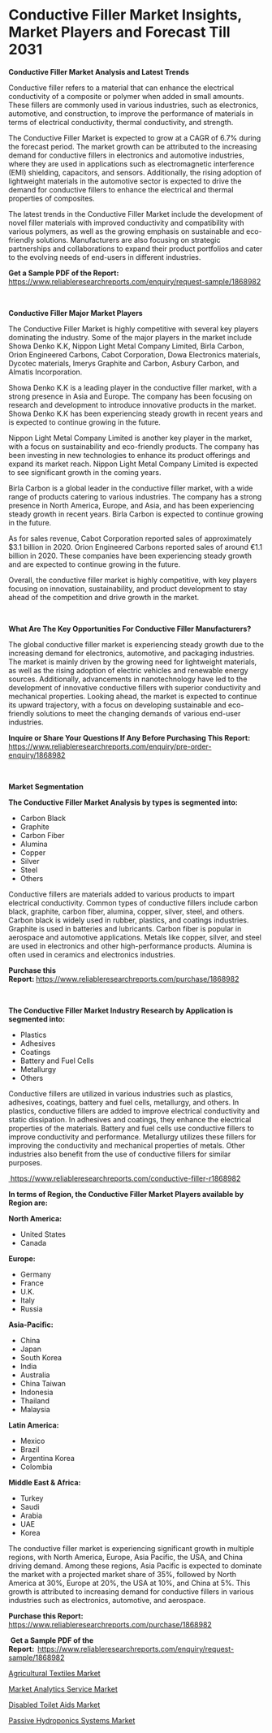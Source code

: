<p><h1>Conductive Filler Market Insights, Market Players and Forecast Till 2031</h1></p><p><strong>Conductive Filler Market Analysis and Latest Trends</strong></p>
<p><p>Conductive filler refers to a material that can enhance the electrical conductivity of a composite or polymer when added in small amounts. These fillers are commonly used in various industries, such as electronics, automotive, and construction, to improve the performance of materials in terms of electrical conductivity, thermal conductivity, and strength.</p><p>The Conductive Filler Market is expected to grow at a CAGR of 6.7% during the forecast period. The market growth can be attributed to the increasing demand for conductive fillers in electronics and automotive industries, where they are used in applications such as electromagnetic interference (EMI) shielding, capacitors, and sensors. Additionally, the rising adoption of lightweight materials in the automotive sector is expected to drive the demand for conductive fillers to enhance the electrical and thermal properties of composites.</p><p>The latest trends in the Conductive Filler Market include the development of novel filler materials with improved conductivity and compatibility with various polymers, as well as the growing emphasis on sustainable and eco-friendly solutions. Manufacturers are also focusing on strategic partnerships and collaborations to expand their product portfolios and cater to the evolving needs of end-users in different industries.</p></p>
<p><strong>Get a Sample PDF of the Report:&nbsp;</strong> <a href="https://www.reliableresearchreports.com/enquiry/request-sample/1868982">https://www.reliableresearchreports.com/enquiry/request-sample/1868982</a></p>
<p>&nbsp;</p>
<p><strong>Conductive Filler Major Market Players</strong></p>
<p><p>The Conductive Filler Market is highly competitive with several key players dominating the industry. Some of the major players in the market include Showa Denko K.K, Nippon Light Metal Company Limited, Birla Carbon, Orion Engineered Carbons, Cabot Corporation, Dowa Electronics materials, Dycotec materials, Imerys Graphite and Carbon, Asbury Carbon, and Almatis Incorporation.</p><p>Showa Denko K.K is a leading player in the conductive filler market, with a strong presence in Asia and Europe. The company has been focusing on research and development to introduce innovative products in the market. Showa Denko K.K has been experiencing steady growth in recent years and is expected to continue growing in the future.</p><p>Nippon Light Metal Company Limited is another key player in the market, with a focus on sustainability and eco-friendly products. The company has been investing in new technologies to enhance its product offerings and expand its market reach. Nippon Light Metal Company Limited is expected to see significant growth in the coming years.</p><p>Birla Carbon is a global leader in the conductive filler market, with a wide range of products catering to various industries. The company has a strong presence in North America, Europe, and Asia, and has been experiencing steady growth in recent years. Birla Carbon is expected to continue growing in the future.</p><p>As for sales revenue, Cabot Corporation reported sales of approximately $3.1 billion in 2020. Orion Engineered Carbons reported sales of around €1.1 billion in 2020. These companies have been experiencing steady growth and are expected to continue growing in the future. </p><p>Overall, the conductive filler market is highly competitive, with key players focusing on innovation, sustainability, and product development to stay ahead of the competition and drive growth in the market.</p></p>
<p>&nbsp;</p>
<p><strong>What Are The Key Opportunities For Conductive Filler Manufacturers?</strong></p>
<p><p>The global conductive filler market is experiencing steady growth due to the increasing demand for electronics, automotive, and packaging industries. The market is mainly driven by the growing need for lightweight materials, as well as the rising adoption of electric vehicles and renewable energy sources. Additionally, advancements in nanotechnology have led to the development of innovative conductive fillers with superior conductivity and mechanical properties. Looking ahead, the market is expected to continue its upward trajectory, with a focus on developing sustainable and eco-friendly solutions to meet the changing demands of various end-user industries.</p></p>
<p><strong>Inquire or Share Your Questions If Any Before Purchasing This Report:</strong> <a href="https://www.reliableresearchreports.com/enquiry/pre-order-enquiry/1868982">https://www.reliableresearchreports.com/enquiry/pre-order-enquiry/1868982</a></p>
<p>&nbsp;</p>
<p><strong>Market Segmentation</strong></p>
<p><strong>The Conductive Filler Market Analysis by types is segmented into:</strong></p>
<p><ul><li>Carbon Black</li><li>Graphite</li><li>Carbon Fiber</li><li>Alumina</li><li>Copper</li><li>Silver</li><li>Steel</li><li>Others </li></ul></p>
<p><p>Conductive fillers are materials added to various products to impart electrical conductivity. Common types of conductive fillers include carbon black, graphite, carbon fiber, alumina, copper, silver, steel, and others. Carbon black is widely used in rubber, plastics, and coatings industries. Graphite is used in batteries and lubricants. Carbon fiber is popular in aerospace and automotive applications. Metals like copper, silver, and steel are used in electronics and other high-performance products. Alumina is often used in ceramics and electronics industries.</p></p>
<p><strong>Purchase this Report:&nbsp;</strong><a href="https://www.reliableresearchreports.com/purchase/1868982">https://www.reliableresearchreports.com/purchase/1868982</a></p>
<p>&nbsp;</p>
<p><strong>The Conductive Filler Market Industry Research by Application is segmented into:</strong></p>
<p><ul><li>Plastics</li><li>Adhesives</li><li>Coatings</li><li>Battery and Fuel Cells</li><li>Metallurgy</li><li>Others </li></ul></p>
<p><p>Conductive fillers are utilized in various industries such as plastics, adhesives, coatings, battery and fuel cells, metallurgy, and others. In plastics, conductive fillers are added to improve electrical conductivity and static dissipation. In adhesives and coatings, they enhance the electrical properties of the materials. Battery and fuel cells use conductive fillers to improve conductivity and performance. Metallurgy utilizes these fillers for improving the conductivity and mechanical properties of metals. Other industries also benefit from the use of conductive fillers for similar purposes.</p></p>
<p><a href="https://www.reliableresearchreports.com/conductive-filler-r1868982">&nbsp;https://www.reliableresearchreports.com/conductive-filler-r1868982</a></p>
<p><strong>In terms of Region, the Conductive Filler Market Players available by Region are:</strong></p>
<p>
    <p> <strong> North America: </strong>
        <ul>
            <li>United States</li>
            <li>Canada</li>
        </ul>
        </p> 
    <p> <strong> Europe: </strong>
        <ul>
            <li>Germany</li>
            <li>France</li>
            <li>U.K.</li>
            <li>Italy</li>
            <li>Russia</li>
        </ul>
        </p> 
    <p> <strong> Asia-Pacific: </strong>
        <ul>
            <li>China</li>
            <li>Japan</li>
            <li>South Korea</li>
            <li>India</li>
            <li>Australia</li>
            <li>China Taiwan</li>
            <li>Indonesia</li>
            <li>Thailand</li>
            <li>Malaysia</li>
        </ul>
        </p> 
    <p> <strong> Latin America: </strong>
        <ul>
            <li>Mexico</li>
            <li>Brazil</li>
            <li>Argentina Korea</li>
            <li>Colombia</li>
        </ul>
        </p> 
    <p> <strong> Middle East & Africa: </strong>
        <ul>
            <li>Turkey</li>
            <li>Saudi</li>
            <li>Arabia</li>
            <li>UAE</li>
            <li>Korea</li>
        </ul>
    </p>
    </p>
<p><p>The conductive filler market is experiencing significant growth in multiple regions, with North America, Europe, Asia Pacific, the USA, and China driving demand. Among these regions, Asia Pacific is expected to dominate the market with a projected market share of 35%, followed by North America at 30%, Europe at 20%, the USA at 10%, and China at 5%. This growth is attributed to increasing demand for conductive fillers in various industries such as electronics, automotive, and aerospace.</p></p>
<p><strong>Purchase this Report: </strong><a href="https://www.reliableresearchreports.com/purchase/1868982">https://www.reliableresearchreports.com/purchase/1868982</a></p>
<p>&nbsp;<strong>Get a Sample PDF of the Report:&nbsp;&nbsp;</strong><a href="https://www.reliableresearchreports.com/enquiry/request-sample/1868982">https://www.reliableresearchreports.com/enquiry/request-sample/1868982</a></p>
<p><strong></strong></p>
<p><p><a href="https://medium.com/@esmeraldaezzy1561/agricultural-textiles-market-report-by-product-type-woven-knitted-nonwoven-others-end-use-ea43b03e54a9">Agricultural Textiles Market</a></p><p><a href="https://github.com/ValentineMike02/Market-Research-Report-List-1/blob/main/market-analytics-service-market.md">Market Analytics Service Market</a></p><p><a href="https://github.com/JosephMorgnlvXXff/Market-Research-Report-List-1/blob/main/disabled-toilet-aids-market.md">Disabled Toilet Aids Market</a></p><p><a href="https://medium.com/@diane.macle6776/passive-hydroponics-systems-market-size-growth-and-industry-analysis-by-market-segmentation-and-f9f9f85e83af">Passive Hydroponics Systems Market</a></p></p>